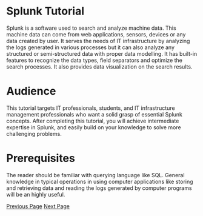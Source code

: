# Splunk Tutorial
Splunk is a software used to search and analyze machine data. This machine data can come from web applications, sensors, devices or any data created by user. It serves the needs of IT infrastructure by analyzing the logs generated in various processes but it can also analyze any structured or semi-structured data with proper data modelling. It has built-in features to recognize the data types, field separators and optimize the search processes. It also provides data visualization on the search results.

# Audience
This tutorial targets IT professionals, students, and IT infrastructure management professionals who want a solid grasp of essential Splunk concepts. After completing this tutorial, you will achieve intermediate expertise in Splunk, and easily build on your knowledge to solve more challenging problems.

# Prerequisites
The reader should be familiar with querying language like SQL. General knowledge in typical operations in using computer applications like storing and retrieving data and reading the logs generated by computer programs will be an highly useful.


[Previous Page](../splunk/index.md) [Next Page](../splunk/splunk_overview.md) 
